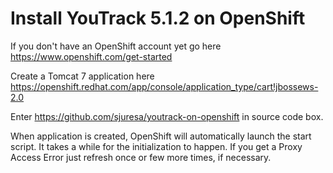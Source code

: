Install YouTrack 5.1.2 on OpenShift
===================================

If you don't have an OpenShift account yet go here https://www.openshift.com/get-started

Create a Tomcat 7 application here https://openshift.redhat.com/app/console/application_type/cart!jbossews-2.0

Enter https://github.com/sjuresa/youtrack-on-openshift in source code box.

When application is created, OpenShift will automatically launch the start script. It takes a while for the initialization to happen. If you get a Proxy Access Error just refresh once or few more times, if necessary.
